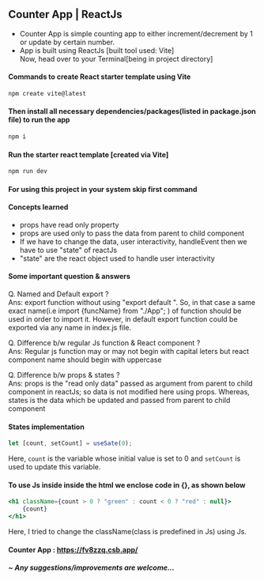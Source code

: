 ## Counter App | ReactJs
- Counter App is simple counting app to either increment/decrement by 1 or update by certain number.
- App is built using ReactJs [built tool used: Vite] <br>
Now, head over to your Terminal[being in project directory]
#### Commands to create React starter template using Vite
```bash
npm create vite@latest
```
#### Then install all necessary dependencies/packages(listed in package.json file) to run the app
```bash
npm i
```
#### Run the starter react template [created via Vite]
```bash
npm run dev
```

#### For using this project in your system skip first command

#### Concepts learned
- props have read only property
- props are used only to pass the data from parent to child component
- If we have to change the data, user interactivity, handleEvent then we have to use "state" of reactJs
- "state" are the react object used to handle user interactivity

#### Some important question & answers
Q. Named and Default export ? <br>
Ans: export function without using "export default <functionName>".
So, in that case a same exact name(i.e import {funcName} from "./App"; ) of function should be used in
order to import it.
However, in default export function could be exported via any name 
in index.js file.

Q. Difference b/w regular Js function & React component ? <br>
Ans: Regular js function may or may not begin with capital
leters but react component name should begin with uppercase

Q. Difference b/w props & states ? <br>
Ans: props is the "read only data" passed as argument from parent to child component in reactJs; so data is not modified here using props.
Whereas, states is the data which be updated and passed from parent to child component 

#### States implementation
```jsx
let [count, setCount] = useSate(0);
```
Here, ```count``` is the variable whose initial value is set to 0 and ```setCount``` is used to update this variable.

#### To use Js inside inside the html we enclose code in {}, as shown below
```jsx
<h1 className={count > 0 ? "green" : count < 0 ? "red" : null}>
    {count}
</h1>
```
Here, I tried to change the className(class is predefined in Js) using Js.

#### Counter App : https://fv8zzq.csb.app/
##### ~ Any suggestions/improvements are welcome...
